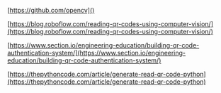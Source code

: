[https://github.com/opencv]()

[https://blog.roboflow.com/reading-qr-codes-using-computer-vision/](https://blog.roboflow.com/reading-qr-codes-using-computer-vision/)

[https://www.section.io/engineering-education/building-qr-code-authentication-system/](https://www.section.io/engineering-education/building-qr-code-authentication-system/)

[https://thepythoncode.com/article/generate-read-qr-code-python](https://thepythoncode.com/article/generate-read-qr-code-python)
